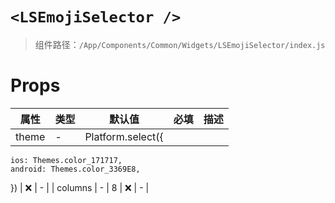 # `<LSEmojiSelector />`

> 组件路径：`/App/Components/Common/Widgets/LSEmojiSelector/index.js`

# Props

| 属性  | 类型 | 默认值            | 必填 | 描述 |
| ----- | ---- | ----------------- | ---- | ---- |
| theme | -    | Platform.select({ |

    ios: Themes.color_171717,
    android: Themes.color_3369E8,

}) | ❌ | - |
| columns | - | 8 | ❌ | - |

